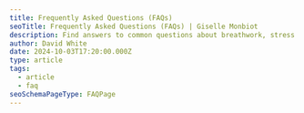 ```yaml
---
title: Frequently Asked Questions (FAQs)
seoTitle: Frequently Asked Questions (FAQs) | Giselle Monbiot
description: Find answers to common questions about breathwork, stress management, and personal development with Giselle Monbiot. Explore resources and tips for well-being.
author: David White
date: 2024-10-03T17:20:00.000Z
type: article
tags:
  - article
  - faq
seoSchemaPageType: FAQPage
---
```

